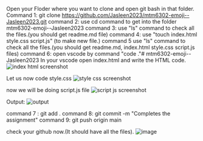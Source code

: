 Open your Floder where you want to clone and open git bash in that folder.
Command 1: git clone https://github.com/Jasleen2023/mtm6302-emoji--Jasleen2023.git
command 2: use cd command to get into the folder mtm6302-emoji--Jasleen2023
command 3: use "ls" command to check all the files.(you should get readme.md file)
command 4: use "touch index.html style.css script.js" (to make new file.)
command 5 use "ls" command to check all the files.(you should get readme.md, index.html style.css script.js files)
command 6: open vscode by command "code ."# mtm6302-emoji--Jasleen2023
In your vscode open index.html and write the HTML code.
![index html screenshot](https://github.com/Jasleen2023/mtm6302-emoji--Jasleen2023/assets/145064057/25228314-07f9-45a0-b186-b8731e511af8)


Let us now code style.css
![style css screenshot](https://github.com/Jasleen2023/mtm6302-emoji--Jasleen2023/assets/145064057/31e4da64-c239-4d7b-a31f-6aaf7c971e2f)


now we will be doing script.js file
![script js screenshot](https://github.com/Jasleen2023/mtm6302-emoji--Jasleen2023/assets/145064057/9faa4b6f-4cd7-4ab3-a4e7-375e5f025825)


Output:
![output](https://github.com/Jasleen2023/mtm6302-emoji--Jasleen2023/assets/145064057/6ab1f611-7c56-4214-8396-33e85ed135d5)


command 7 : git add .
command 8: git commit -m "Completes the assignment"
command 9: git push origin main

check your github now.(It should have all the files).
![image](https://github.com/Jasleen2023/mtm6302-emoji--Jasleen2023/assets/145064057/8a18ceed-bdc6-4075-946a-14462956861b)

